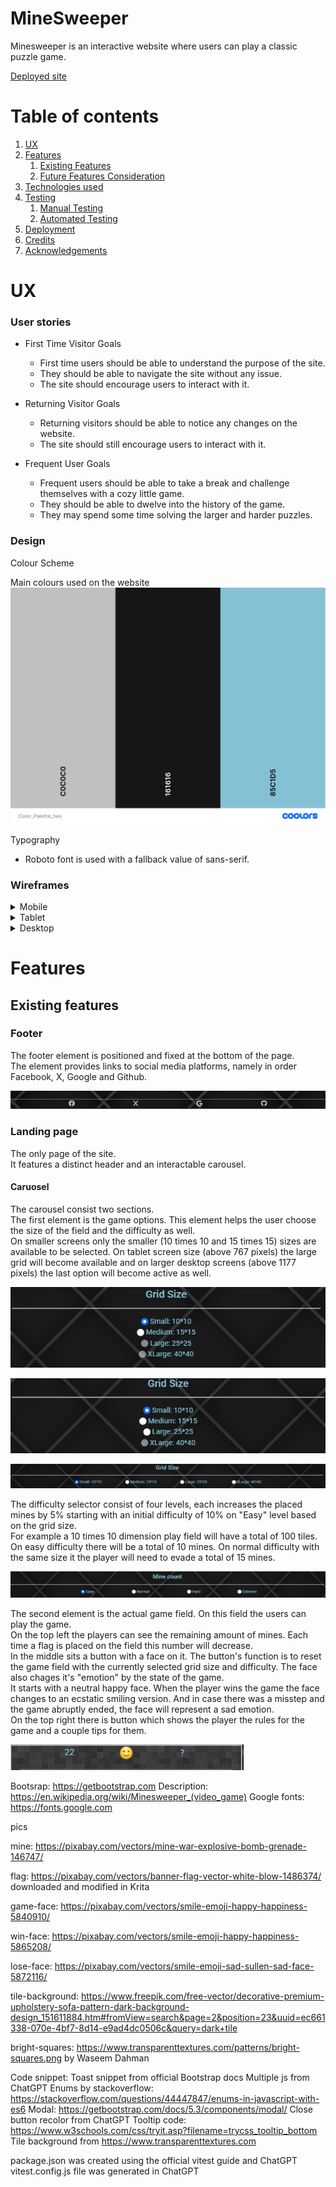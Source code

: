 # MineSweeper

Minesweeper is an interactive website where users can play a classic puzzle game.

[Deployed site](https://bics.github.io/MineSweeper/)

# Table of contents    

1. [UX](#ux)
2. [Features](#features)
    1. [Existing Features](#existing-features)
    2. [Future Features Consideration](#future-features-consideration)
3. [Technologies used](#technologies-used)
4. [Testing](#testing)
    1. [Manual Testing](#manual-testing)
    2. [Automated Testing](#automated-testing)
5. [Deployment](#deployment)
6. [Credits](#credits)
7. [Acknowledgements](#acknowledgements)

# UX

### User stories
* First Time Visitor Goals
    * First time users should be able to understand the purpose of the site.
    * They should be able to navigate the site without any issue.
    * The site should encourage users to interact with it.

* Returning Visitor Goals
    * Returning visitors should be able to notice any changes on the website.
    * The site should still encourage users to interact with it.

* Frequent User Goals
    * Frequent users should be able to take a break and challenge themselves with a cozy little game.
    * They should be able to dwelve into the history of the game.
    * They may spend some time solving the larger and harder puzzles.

### Design

Colour Scheme

Main colours used on the website\
![Color palette](/assets/images/Color_Palette_hex.png)

Typography
* Roboto font is used with a fallback value of sans-serif.

### Wireframes
<details>
<summary>Mobile</summary>

![Mobile wireframe](/assets/images/Wireframe_Mobile.png)

</details>
<details>
<summary>Tablet</summary>

![Tablet wireframe](/assets/images/Wireframe_Tablet.png)

</details>
<details>
<summary>Desktop</summary>

![Desktop wireframe](/assets/images/Wireframe_Desktop.png)

</details>

# Features

## Existing features

### Footer
The footer element is positioned and fixed at the bottom of the page.\
The element provides links to social media platforms, namely in order Facebook, X, Google and Github.

![Footer](/assets/images/Footer.PNG)

### Landing page 

The only page of the site.\
It features a distinct header and an interactable carousel.

#### Caruosel

The carousel consist two sections.\
The first element is the game options. This element helps the user choose the size of the field and the difficulty as well.\
On smaller screens only the smaller (10 times 10 and 15 times 15) sizes are available to be selected. On tablet screen size (above 767 pixels) the large grid will become available and on
larger desktop screens (above 1177 pixels) the last option will become active as well.

![GridSelectionSmallScreen](/assets/images/GridSmall.PNG)

![GridSelectionTabletScreen](/assets/images/GridTablet.PNG)

![GridSelectionLargeScreen](/assets/images/GridLarge.PNG)

The difficulty selector consist of four levels, each increases the placed mines by 5% starting with an initial difficulty of 10% on "Easy" level based on the grid size.\
For example a 10 times 10 dimension play field will have a total of 100 tiles. On easy difficulty there will be a total of 10 mines. On normal difficulty with the same size it the player will need to evade a total of 15 mines.

![Difficulty](/assets/images/MineCount.PNG)

The second element is the actual game field. On this field the users can play the game.\
On the top left the players can see the remaining amount of mines. Each time a flag is placed on the field this number will decrease.\
In the middle sits a button with a face on it. The button's function is to reset the game field with the currently selected grid size and difficulty. The face also chages it's "emotion" by the state of the game.\
It starts with a neutral happy face. When the player wins the game the face changes to an ecstatic smiling version. And in case there was a misstep and the game abruptly ended, the face will represent a sad emotion.\
On the top right there is button which shows the player the rules for the game and a couple tips for them.

![Fieldmenu](/assets/images/Field_header.PNG)

Bootsrap: https://getbootstrap.com
Description: https://en.wikipedia.org/wiki/Minesweeper_(video_game)
Google fonts: https://fonts.google.com

pics

mine: https://pixabay.com/vectors/mine-war-explosive-bomb-grenade-146747/

flag: https://pixabay.com/vectors/banner-flag-vector-white-blow-1486374/
downloaded and modified in Krita

game-face: https://pixabay.com/vectors/smile-emoji-happy-happiness-5840910/

win-face: https://pixabay.com/vectors/smile-emoji-happy-happiness-5865208/

lose-face: https://pixabay.com/vectors/smile-emoji-sad-sullen-sad-face-5872116/

tile-background: https://www.freepik.com/free-vector/decorative-premium-upholstery-sofa-pattern-dark-background-design_151611884.htm#fromView=search&page=2&position=23&uuid=ec661338-070e-4bf7-8d14-e9ad4dc0506c&query=dark+tile

bright-squares: https://www.transparenttextures.com/patterns/bright-squares.png by Waseem Dahman

Code snippet:
Toast snippet from official Bootstrap docs
Multiple js from ChatGPT
Enums by stackoverflow: https://stackoverflow.com/questions/44447847/enums-in-javascript-with-es6
Modal: https://getbootstrap.com/docs/5.3/components/modal/
Close button recolor from ChatGPT
Tooltip code: https://www.w3schools.com/css/tryit.asp?filename=trycss_tooltip_bottom
Tile background from https://www.transparenttextures.com

package.json was created using the official vitest guide and ChatGPT
vitest.config.js file was generated in ChatGPT



